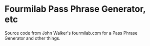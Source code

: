 # Fourmilab Pass Phrase Generator, etc
Source code from John Walker's fourmilab.com for a Pass Phrase Generator
and other things.
